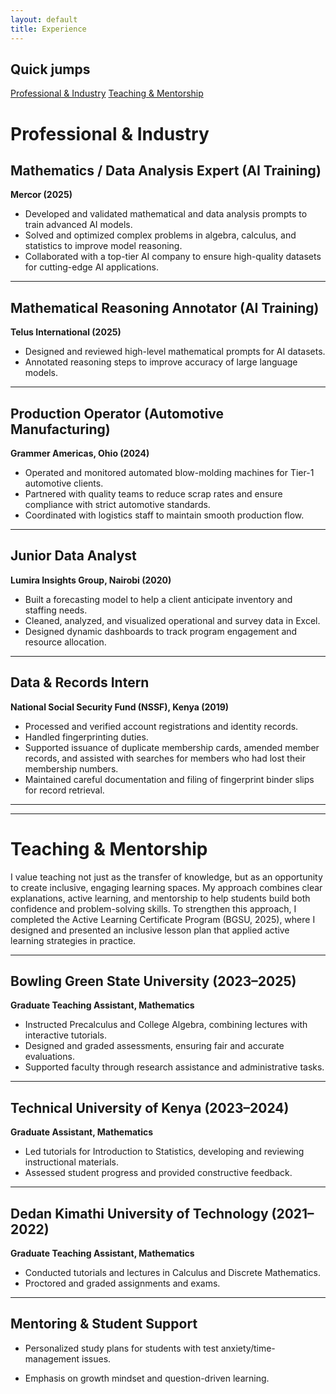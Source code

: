 ```yaml
---
layout: default
title: Experience
---
```



<div class="page-shell">
  <aside class="sidebar">
    <h2>Quick jumps</h2>
    <a href="#professional-and-industry">Professional & Industry</a>
    <a href="#teaching-and-mentorship">Teaching & Mentorship</a>
  </aside>

  <div class="content" markdown="1">

# Professional & Industry  

## Mathematics / Data Analysis Expert (AI Training)  
**Mercor (2025)**  
- Developed and validated mathematical and data analysis prompts to train advanced AI models.  
- Solved and optimized complex problems in algebra, calculus, and statistics to improve model reasoning.  
- Collaborated with a top-tier AI company to ensure high-quality datasets for cutting-edge AI applications.  

---

## Mathematical Reasoning Annotator (AI Training)  
**Telus International (2025)**  
- Designed and reviewed high-level mathematical prompts for AI datasets.  
- Annotated reasoning steps to improve accuracy of large language models.  

---

## Production Operator (Automotive Manufacturing)  
**Grammer Americas, Ohio (2024)**  
- Operated and monitored automated blow-molding machines for Tier-1 automotive clients.  
- Partnered with quality teams to reduce scrap rates and ensure compliance with strict automotive standards.  
- Coordinated with logistics staff to maintain smooth production flow.  

---

## Junior Data Analyst  
**Lumira Insights Group, Nairobi (2020)**  
- Built a forecasting model to help a client anticipate inventory and staffing needs.  
- Cleaned, analyzed, and visualized operational and survey data in Excel.  
- Designed dynamic dashboards to track program engagement and resource allocation.  

---

## Data & Records Intern  
**National Social Security Fund (NSSF), Kenya (2019)**  
- Processed and verified account registrations and identity records.  
- Handled fingerprinting duties.  
- Supported issuance of duplicate membership cards, amended member records, and assisted with searches for members who had lost their membership numbers.  
- Maintained careful documentation and filing of fingerprint binder slips for record retrieval.  
  


---
---

# Teaching & Mentorship  

I value teaching not just as the transfer of knowledge, but as an opportunity to create inclusive, engaging learning spaces. My approach combines clear explanations, active learning, and mentorship to help students build both confidence and problem-solving skills. To strengthen this approach, I completed the Active Learning Certificate Program (BGSU, 2025), where I designed and presented an inclusive lesson plan that applied active learning strategies in practice.

---

## Bowling Green State University (2023–2025)  
**Graduate Teaching Assistant, Mathematics**  
- Instructed Precalculus and College Algebra, combining lectures with interactive tutorials.  
- Designed and graded assessments, ensuring fair and accurate evaluations.  
- Supported faculty through research assistance and administrative tasks.  

---

## Technical University of Kenya (2023–2024)  
**Graduate Assistant, Mathematics** 
- Led tutorials for Introduction to Statistics, developing and reviewing instructional materials.  
- Assessed student progress and provided constructive feedback.  

---

## Dedan Kimathi University of Technology (2021–2022)  
**Graduate Teaching Assistant, Mathematics**  
- Conducted tutorials and lectures in Calculus and Discrete Mathematics.  
- Proctored and graded assignments and exams.  

---

## Mentoring & Student Support
- Personalized study plans for students with test anxiety/time-management issues.  
- Emphasis on growth mindset and question-driven learning.

    
  </div>
</div>
